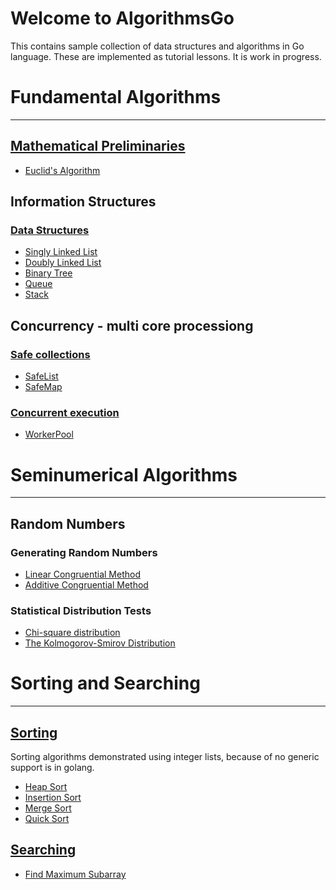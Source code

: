 # Welcome to AlgorithmsGo
This contains sample collection of data structures and algorithms in Go language. These are implemented as tutorial lessons.
It is work in progress. 

# Fundamental Algorithms
---
## [Mathematical Preliminaries](/mathematics)
  - [Euclid's Algorithm](/mathematics/euclidian.go)
## Information Structures
### [Data Structures](/datastructures)
  - [Singly Linked List](/datastructures/linkedList.go)
  - [Doubly Linked List](/datastructures/doubleLinkedList.go)
  - [Binary Tree](/datastructures/binaryTree.go)
  - [Queue](/datastructures/queue.go)
  - [Stack](r/datastructures/stack.go)
## Concurrency - multi core processiong
### [Safe collections](/safecollections)
  - [SafeList](/safecollections/safeList.go)
  - [SafeMap](/safecollections/safeMap.go)
### [Concurrent execution](/concurrency)
  - [WorkerPool](/concurrency/workerPool.go)
# Seminumerical Algorithms
---
## Random Numbers
### Generating Random Numbers
- [Linear Congruential Method](/random/randomgenerator.go)
- [Additive Congruential Method](/random/randomgenerator.go)
### Statistical Distribution Tests
- [Chi-square distribution](/statistics/discreteSampleSpace.go)
- [The Kolmogorov-Smirov Distribution](/statistics/continuousSampleSpace.go)

# Sorting and Searching
---
## [Sorting](/sorting)
Sorting algorithms demonstrated using integer lists, because of no generic support is in golang.
- [Heap Sort](/sorting/heapSort.go)
- [Insertion Sort](/sorting/insertionSort.go)
- [Merge Sort](/sorting/mergeSort.go)
- [Quick Sort](/sorting/quickSort.go)

## [Searching](/searching)
- [Find Maximum Subarray](/searching/findMaxSubarray.go)


